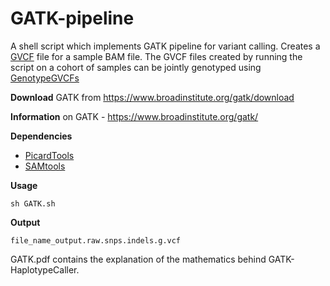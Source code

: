 GATK-pipeline
=============

A shell script which implements GATK pipeline for variant calling. Creates a <a href="https://www.broadinstitute.org/gatk/guide/article?id=4017"> GVCF</a> file for a sample BAM file. The GVCF files created by running the script on a cohort of samples can be jointly genotyped using <a href="https://www.broadinstitute.org/gatk/guide/tooldocs/org_broadinstitute_gatk_tools_walkers_variantutils_GenotypeGVCFs.php"> GenotypeGVCFs</a> 

<b>Download</b> GATK from https://www.broadinstitute.org/gatk/download

<b>Information</b> on GATK - https://www.broadinstitute.org/gatk/

<b>Dependencies</b>

* <a href="http://broadinstitute.github.io/picard/"> PicardTools</a>
* <a href="http://samtools.sourceforge.net/">SAMtools</a>

<b>Usage</b>

    sh GATK.sh
    
<b>Output</b>

    file_name_output.raw.snps.indels.g.vcf
    
    
GATK.pdf contains the explanation of the mathematics behind GATK-HaplotypeCaller.     
    





